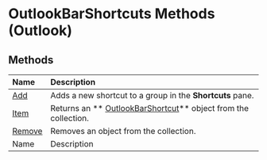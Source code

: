 
# OutlookBarShortcuts Methods (Outlook)

## Methods



|**Name**|**Description**|
|:-----|:-----|
| [Add](801d1a9e-f2b6-cbcd-8181-003eba1025b2.md)|Adds a new shortcut to a group in the  **Shortcuts** pane.|
| [Item](bbb22cb3-4c24-1bc6-67fa-b2d1cd297bcf.md)|Returns an  ** [OutlookBarShortcut](fae05770-1b06-1ddd-e2db-8428e64bd1e2.md)** object from the collection.|
| [Remove](378607fc-4d35-6d3b-041c-ae819d095065.md)|Removes an object from the collection.|
|Name|Description|
